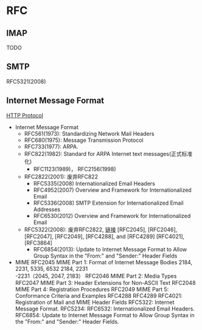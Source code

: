 # RFC
## IMAP
TODO
## SMTP
RFC5321(2008) 
## Internet Message Format
[HTTP Protocol](https://www.w3.org/Protocols/)  
- Internet Message Format
    - RFC561(1973): Standardizing Network Mail Headers
    - RFC680(1975): Message Transmission Protocol
    - RFC733(1977): ARPA.
    - RFC822(1982): Standard for ARPA Internet text messages(正式标准化)
        - RFC1123(1989)， RFC2156(1998)
    - RFC2822(2001): 废弃RFC822
        - RFC5335(2008) Internationalized Email Headers
        - RFC4952(2007) Overview and Framework for Internationalized Email
        - RFC5336(2008) SMTP Extension for Internationalized Email Addresses
        - RFC6530(2012) Overview and Framework for Internationalized Email
    - RFC5322(2008): 废弃RFC2822, [链接](https://www.ietf.org/rfc/rfc5322.txt)
        [RFC2045], [RFC2046], [RFC2047], [RFC2049], [RFC4288], and [RFC4289]
        [RFC4021], [RFC3864]
        - RFC6854(2013): Update to Internet Message Format to Allow Group Syntax in the "From:" and "Sender:" Header Fields
- MIME
    RFC2045 MIME Part 1: Format of Internet Message Bodies 
        2184, 2231, 5335, 6532 
              2184, 2231    
        -2231（2045, 2047, 2183）
    RFC2046 MIME Part 2: Media Types 
    RFC2047 MIME Part 3: Header Extensions for Non-ASCII Text 
    RFC2048 MIME Part 4: Registration Procedures 
    RFC2049 MIME Part 5: Conformance Criteria and Examples
    RFC4288 
    RFC4289 
RFC4021: Registration of Mail and MIME Header Fields
RFC5322: Internet Message Format. 
RFC5234: 
RFC6532: Internationalized Email Headers.
RFC6854: Update to Internet Message Format to Allow Group Syntax in the
     "From:" and "Sender:" Header Fields.